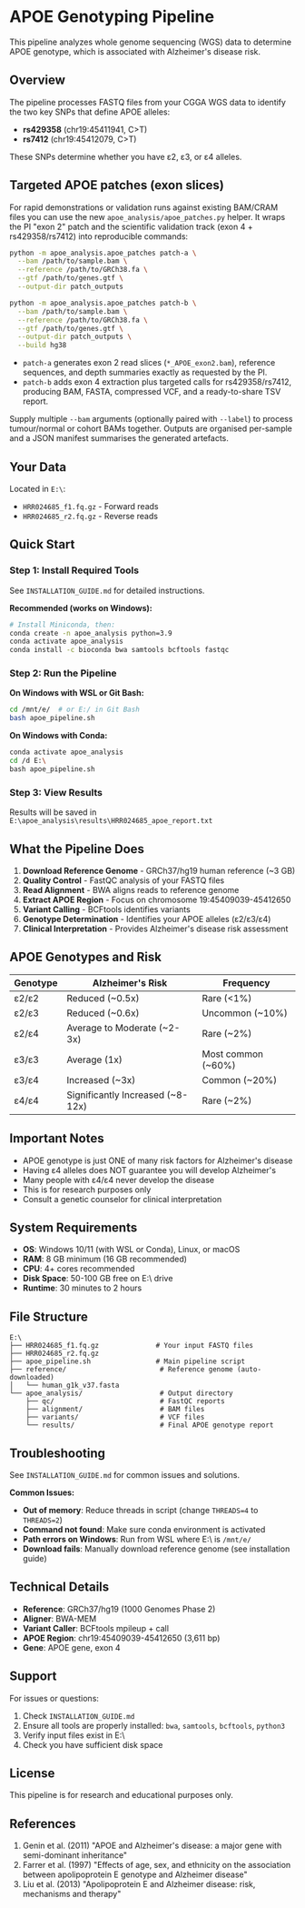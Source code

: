 # APOE Genotyping Pipeline

This pipeline analyzes whole genome sequencing (WGS) data to determine APOE genotype, which is associated with Alzheimer's disease risk.

## Overview

The pipeline processes FASTQ files from your CGGA WGS data to identify the two key SNPs that define APOE alleles:
- **rs429358** (chr19:45411941, C>T)
- **rs7412** (chr19:45412079, C>T)

These SNPs determine whether you have ε2, ε3, or ε4 alleles.

## Targeted APOE patches (exon slices)

For rapid demonstrations or validation runs against existing BAM/CRAM files you
can use the new `apoe_analysis/apoe_patches.py` helper.  It wraps the PI
"exon 2" patch and the scientific validation track (exon 4 + rs429358/rs7412)
into reproducible commands:

```bash
python -m apoe_analysis.apoe_patches patch-a \
  --bam /path/to/sample.bam \
  --reference /path/to/GRCh38.fa \
  --gtf /path/to/genes.gtf \
  --output-dir patch_outputs

python -m apoe_analysis.apoe_patches patch-b \
  --bam /path/to/sample.bam \
  --reference /path/to/GRCh38.fa \
  --gtf /path/to/genes.gtf \
  --output-dir patch_outputs \
  --build hg38
```

* `patch-a` generates exon 2 read slices (`*_APOE_exon2.bam`), reference
  sequences, and depth summaries exactly as requested by the PI.
* `patch-b` adds exon 4 extraction plus targeted calls for rs429358/rs7412,
  producing BAM, FASTA, compressed VCF, and a ready-to-share TSV report.

Supply multiple `--bam` arguments (optionally paired with `--label`) to process
tumour/normal or cohort BAMs together.  Outputs are organised per-sample and a
JSON manifest summarises the generated artefacts.

## Your Data

Located in `E:\`:
- `HRR024685_f1.fq.gz` - Forward reads
- `HRR024685_r2.fq.gz` - Reverse reads

## Quick Start

### Step 1: Install Required Tools

See `INSTALLATION_GUIDE.md` for detailed instructions.

**Recommended (works on Windows):**
```bash
# Install Miniconda, then:
conda create -n apoe_analysis python=3.9
conda activate apoe_analysis
conda install -c bioconda bwa samtools bcftools fastqc
```

### Step 2: Run the Pipeline

**On Windows with WSL or Git Bash:**
```bash
cd /mnt/e/  # or E:/ in Git Bash
bash apoe_pipeline.sh
```

**On Windows with Conda:**
```bash
conda activate apoe_analysis
cd /d E:\
bash apoe_pipeline.sh
```

### Step 3: View Results

Results will be saved in `E:\apoe_analysis\results\HRR024685_apoe_report.txt`

## What the Pipeline Does

1. **Download Reference Genome** - GRCh37/hg19 human reference (~3 GB)
2. **Quality Control** - FastQC analysis of your FASTQ files
3. **Read Alignment** - BWA aligns reads to reference genome
4. **Extract APOE Region** - Focus on chromosome 19:45409039-45412650
5. **Variant Calling** - BCFtools identifies variants
6. **Genotype Determination** - Identifies your APOE alleles (ε2/ε3/ε4)
7. **Clinical Interpretation** - Provides Alzheimer's disease risk assessment

## APOE Genotypes and Risk

| Genotype | Alzheimer's Risk | Frequency |
|----------|------------------|-----------|
| ε2/ε2 | Reduced (~0.5x) | Rare (<1%) |
| ε2/ε3 | Reduced (~0.6x) | Uncommon (~10%) |
| ε2/ε4 | Average to Moderate (~2-3x) | Rare (~2%) |
| ε3/ε3 | Average (1x) | Most common (~60%) |
| ε3/ε4 | Increased (~3x) | Common (~20%) |
| ε4/ε4 | Significantly Increased (~8-12x) | Rare (~2%) |

## Important Notes

- APOE genotype is just ONE of many risk factors for Alzheimer's disease
- Having ε4 alleles does NOT guarantee you will develop Alzheimer's
- Many people with ε4/ε4 never develop the disease
- This is for research purposes only
- Consult a genetic counselor for clinical interpretation

## System Requirements

- **OS**: Windows 10/11 (with WSL or Conda), Linux, or macOS
- **RAM**: 8 GB minimum (16 GB recommended)
- **CPU**: 4+ cores recommended
- **Disk Space**: 50-100 GB free on E:\ drive
- **Runtime**: 30 minutes to 2 hours

## File Structure

```
E:\
├── HRR024685_f1.fq.gz              # Your input FASTQ files
├── HRR024685_r2.fq.gz
├── apoe_pipeline.sh                # Main pipeline script
├── reference/                       # Reference genome (auto-downloaded)
│   └── human_g1k_v37.fasta
└── apoe_analysis/                   # Output directory
    ├── qc/                          # FastQC reports
    ├── alignment/                   # BAM files
    ├── variants/                    # VCF files
    └── results/                     # Final APOE genotype report
```

## Troubleshooting

See `INSTALLATION_GUIDE.md` for common issues and solutions.

**Common Issues:**
- **Out of memory**: Reduce threads in script (change `THREADS=4` to `THREADS=2`)
- **Command not found**: Make sure conda environment is activated
- **Path errors on Windows**: Run from WSL where E:\ is `/mnt/e/`
- **Download fails**: Manually download reference genome (see installation guide)

## Technical Details

- **Reference**: GRCh37/hg19 (1000 Genomes Phase 2)
- **Aligner**: BWA-MEM
- **Variant Caller**: BCFtools mpileup + call
- **APOE Region**: chr19:45409039-45412650 (3,611 bp)
- **Gene**: APOE gene, exon 4

## Support

For issues or questions:
1. Check `INSTALLATION_GUIDE.md`
2. Ensure all tools are properly installed: `bwa`, `samtools`, `bcftools`, `python3`
3. Verify input files exist in E:\
4. Check you have sufficient disk space

## License

This pipeline is for research and educational purposes only.

## References

1. Genin et al. (2011) "APOE and Alzheimer's disease: a major gene with semi-dominant inheritance"
2. Farrer et al. (1997) "Effects of age, sex, and ethnicity on the association between apolipoprotein E genotype and Alzheimer disease"
3. Liu et al. (2013) "Apolipoprotein E and Alzheimer disease: risk, mechanisms and therapy"

